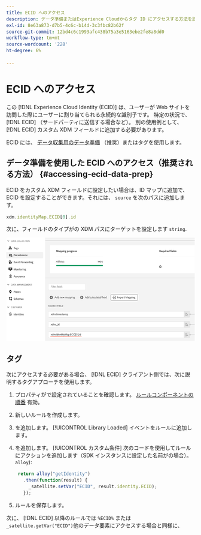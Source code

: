 ```yaml
---
title: ECID へのアクセス
description: データ準備またはExperience Cloudからタグ ID にアクセスする方法を説明します
exl-id: 8e63a873-d7b5-4c6c-b14d-3c3fbc82b62f
source-git-commit: 12bd4c6c1993afc438b75a3e5163ebe2fe8a8dd0
workflow-type: tm+mt
source-wordcount: '228'
ht-degree: 6%

---
```



# ECID へのアクセス

この [!DNL Experience Cloud Identity (ECID)] は、ユーザーが Web サイトを訪問した際にユーザーに割り当てられる永続的な識別子です。 特定の状況で、 [!DNL ECID] （サードパーティに送信する場合など）。 別の使用例として、 [!DNL ECID] カスタム XDM フィールドに追加する必要があります。

ECID には、 [データ収集用のデータ準備](../../../../edge/datastreams/data-prep.md) （推奨）またはタグを使用します。

## データ準備を使用した ECID へのアクセス（推奨される方法） {#accessing-ecid-data-prep}

ECID をカスタム XDM フィールドに設定したい場合は、ID マップに追加で、ECID を設定することができます。それには、 `source` を次のパスに追加します。

```js
xdm.identityMap.ECID[0].id
```

次に、フィールドのタイプがの XDM パスにターゲットを設定します `string`.

![](./assets/access-ecid-data-prep.png)

## タグ

次にアクセスする必要がある場合、 [!DNL ECID] クライアント側では、次に説明するタグアプローチを使用します。

1. プロパティがで設定されていることを確認します。 [ルールコンポーネントの順番](../../../ui/managing-resources/rules.md#sequencing) 有効。
1. 新しいルールを作成します。
1. を追加します。 [!UICONTROL Library Loaded] イベントをルールに追加します。
1. を追加します。 [!UICONTROL カスタム条件] 次のコードを使用してルールにアクションを追加します（SDK インスタンスに設定した名前がの場合）。 `alloy`):

   ```js
    return alloy("getIdentity")
      .then(function(result) {
        _satellite.setVar("ECID", result.identity.ECID);
      });
   ```

1. ルールを保存します。

次に、 [!DNL ECID] 以降のルールでは `%ECID%` または `_satellite.getVar("ECID")`他のデータ要素にアクセスする場合と同様に、
